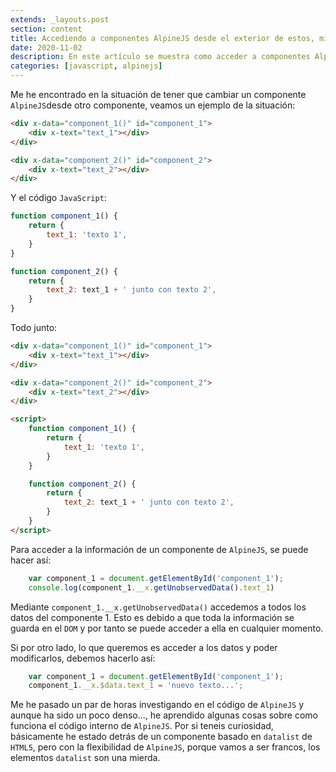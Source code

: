 ```yaml
---
extends: _layouts.post
section: content
title: Accediendo a componentes AlpineJS desde el exterior de estos, mientras modificamos sus atributos y propiedades
date: 2020-11-02
description: En este artículo se muestra como acceder a componentes AlpineJS desde fuera de ellos, a la vez que se es capaz de modificar sus propiedades desde fuera
categories: [javascript, alpinejs]
---
```


Me he encontrado en la situación de tener que cambiar un componente `AlpineJS`desde otro componente, veamos un ejemplo de la situación:

```html 
<div x-data="component_1()" id="component_1">
    <div x-text="text_1"></div>
</div>   

<div x-data="component_2()" id="component_2">
    <div x-text="text_2"></div>
</div>  
```

Y el código `JavaScript`:

```javascript 
function component_1() {
    return {
        text_1: 'texto 1',
    }
}

function component_2() {
    return {
        text_2: text_1 + ' junto con texto 2',
    }
}
```

Todo junto:

```html 
<div x-data="component_1()" id="component_1">
    <div x-text="text_1"></div>
</div>   

<div x-data="component_2()" id="component_2">
    <div x-text="text_2"></div>
</div> 

<script>
    function component_1() {
        return {
            text_1: 'texto 1',
        }
    }

    function component_2() {
        return {
            text_2: text_1 + ' junto con texto 2',
        }
    }
</script> 
```
Para acceder a la información de un componente de `AlpineJS`, se puede hacer así:

```javascript 
    var component_1 = document.getElementById('component_1');
    console.log(component_1.__x.getUnobservedData().text_1)
```

Mediante `component_1.__x.getUnobservedData()` accedemos a todos los datos del componente 1. Esto es debido a que toda la información se guarda en el `DOM` y por tanto se puede acceder a ella en cualquier momento.

Si por otro lado, lo que queremos es acceder a los datos y poder modificarlos, debemos hacerlo así:

```javascript 
    var component_1 = document.getElementById('component_1');
    component_1.__x.$data.text_1 = 'nuevo texto...';
```

Me he pasado un par de horas investigando en el código de `AlpineJS` y aunque ha sido un poco denso..., he aprendido algunas cosas sobre como funciona el código interno de `AlpineJS`. Por si teneis curiosidad, básicamente he estado detrás de un componente basado en `datalist` de `HTML5`, pero con la flexibilidad de `AlpineJS`, porque vamos a ser francos, los elementos `datalist` son una mierda.
